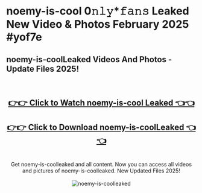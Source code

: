 # noemy-is-cool 0𝚗𝚕𝚢*𝚏𝚊𝚗𝚜 Leaked New Video & Photos February 2025 #yof7e

<h2>noemy-is-coolLeaked Videos And Photos - Update Files 2025!</h2>
<br>
<div align="center">
<h2><a href="https://mediaupload.pro?title=noemy-is-cool&ref=11F" rel="nofollow">👉👉 Click to Watch noemy-is-cool Leaked 👈👈</a></h2>
<h2><a href="https://mediaupload.pro?title=noemy-is-cool&ref=11F" rel="nofollow">👉👉 Click to Download noemy-is-coolLeaked 👈👈</a></h2>
<br>
Get noemy-is-coolleaked and all content. Now you can access all videos and pictures of noemy-is-coolleaked. New Updated Files 2025!
<br>
<br>
<a href="https://mediaupload.pro?title=noemy-is-cool&ref=11F" rel="nofollow" data-target="animated-image.originalLink"><img src="https://i.ibb.co/Gkj2r4b/banner.png" alt="noemy-is-coolleaked" style="max-width: 100%; display: inline-block;" data-target="animated-image.originalImage"></a>
</div>
<br>

